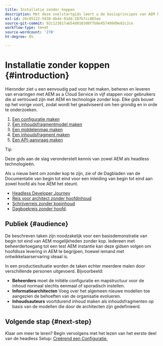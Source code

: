 ```yaml
---
title: Installatie zonder koppen
description: Met deze snelstartgids leert u de basisprincipes van AEM krachtige, koploze functies, zoals Content Models, Content Fragments en de GraphQL API.
exl-id: 26c05122-5930-4b4e-91dd-287b7cc865ee
source-git-commit: 92c123817a654d0103d0f7b8e457489d9e82c2ce
workflow-type: tm+mt
source-wordcount: '278'
ht-degree: 0%

---
```


# Installatie zonder koppen {#introduction}

Hieronder ziet u een eenvoudig pad voor het maken, beheren en leveren van ervaringen met AEM as a Cloud Service in vijf stappen voor gebruikers die al vertrouwd zijn met AEM en technologie zonder kop. Elke gids bouwt op het vorige voort, zodat wordt het geadviseerd om hen grondig en in orde te onderzoeken.

1. [Een configuratie maken](create-configuration.md)
1. [Een inhoudsfragmentmodel maken](create-content-model.md)
1. [Een middelenmap maken](create-assets-folder.md)
1. [Een inhoudsfragment maken](create-content-fragment.md)
1. [Een API-aanvraag maken](create-api-request.md)

>[!TIP]
>
>Deze gids aan de slag veronderstelt kennis van zowel AEM als headless technologieën.
>
>Als u nieuw bent om zonder kop te zijn, zie of de Dagbladen van de Documentatie van begin tot eind voor een inleiding van begin tot eind aan zowel hoofd als hoe AEM het steunt.
>
>* [Headless Developer Journey](/help/journey-headless/developer/overview.md)
>* [Reis voor architect zonder hoofdinhoud](/help/journey-headless/architect/overview.md)
>* [Schrijverreis zonder kopinhoud](/help/journey-headless/author/overview.md)
>* [Dagboekreis zonder hoofd](/help/journey-headless/translation/overview.md).

## Publiek {#audience}

De beschreven taken zijn noodzakelijk voor een basisdemonstratie van begin tot eind van AEM mogelijkheden zonder kop. Iedereen met beheerdertoegang tot een test AEM instantie kan deze gidsen volgen om hoofdloze levering in AEM te begrijpen, hoewel iemand met ontwikkelaarservaring ideaal is.

In een productiesituatie worden de taken echter meerdere malen door verschillende personen uitgevoerd. Bijvoorbeeld:

* **Beheerders** moet de initiële configuratie en mapstructuur voor de inhoud normaal slechts eenmaal of sporadisch instellen.
* **Informatiearchitecten** Voeg over het algemeen nieuwe modellen toe aangezien de behoeften van de organisatie evolueren.
* **Inhoudsauteurs** voortdurend inhoud maken als inhoudsfragmenten op basis van de modellen die door de architecten zijn gedefinieerd.

## Volgende stap {#next-step}

Klaar om meer te leren? Begin vervolgens met het lezen van het eerste deel van de headless Setup: [Creërend een Configuratie.](create-configuration.md)
